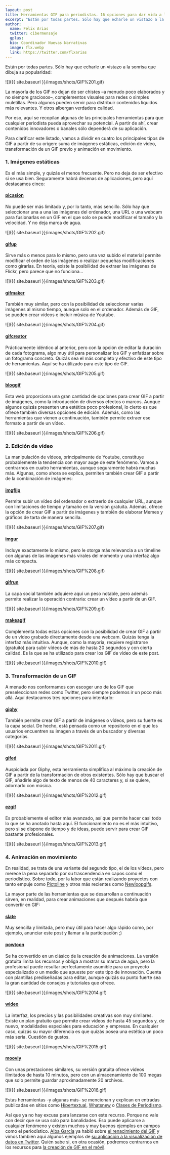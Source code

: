 ```yaml
---
layout: post
title: Herramientas GIF para periodistas. 16 opciones para dar vida a la imagen
excerpt: "Están por todas partes. Sólo hay que echarle un vistazo a la sonrisa que dibuja su popularidad:."
author:
  name: Félix Arias
  twitter: cibermensaje
  gplus:  
  bio: Coordinador Nuevas Narrativas
  image: flx.webp
  link: https://twitter.com/flxarias
---
```

Están por todas partes. Sólo hay que echarle un vistazo a la sonrisa que dibuja su popularidad:

![]({{ site.baseurl }}/images/shots/GIF%201.gif)

La mayoría de los GIF no dejan de ser chistes –a menudo poco elaborados y no siempre graciosos–, complementos visuales para redes o simples muletillas. Pero algunos pueden servir para distribuir contenidos líquidos más relevantes. Y otros albergan verdadera calidad.

Por eso, aquí se recopilan algunas de las principales herramientas para que cualquier periodista pueda aprovechar su potencial. A partir de ahí, crear contenidos innovadores o banales sólo dependerá de su aplicación.

Para clarificar este listado, vamos a dividir en cuatro los principales tipos de GIF a partir de su origen: suma de imágenes estáticas, edición de vídeo, transformación de un GIF previo y animación en movimiento.
 
### 1. Imágenes estáticas

Es el más simple, y quizás el menos frecuente. Pero no deja de ser efectivo si se usa bien. Seguramente habrá decenas de aplicaciones, pero aquí destacamos cinco:

#### [picasion](http://picasion.com/es)
No puede ser más limitado y, por lo tanto, más sencillo. Sólo hay que seleccionar una a una las imágenes del ordenador, una URL o una webcam para fusionarlas en un GIF en el que solo se puede modificar el tamaño y la velocidad. Y no deja marca de agua.

![]({{ site.baseurl }}/images/shots/GIF%202.gif)

#### [gifup](http://gifup.com/es)
Sirve más o menos para lo mismo, pero una vez subido el material permite modificar el orden de las imágenes o realizar pequeñas modificaciones como girarlas. En teoría, existe la posibilidad de extraer las imágenes de Flickr, pero parece que no funciona…

![]({{ site.baseurl }}/images/shots/GIF%203.gif)

#### [gifmaker](http://www.gifmaker.me/)
También muy similar, pero con la posibilidad de seleccionar varias imágenes al mismo tiempo, aunque solo en el ordenador. Además de GIF, se pueden crear vídeos e incluir música de Youtube.

![]({{ site.baseurl }}/images/shots/GIF%204.gif)

#### [gifcreator](http://gifcreator.me/)
Prácticamente idéntico al anterior, pero con la opción de editar la duración de cada fotograma, algo muy útil para personalizar los GIF y enfatizar sobre un fotograma concreto. Quizás sea el más completo y efectivo de este tipo de herramientas. Aquí se ha utilizado para este tipo de GIF.

![]({{ site.baseurl }}/images/shots/GIF%205.gif)

#### [bloggif](http://es.bloggif.com/)
Esta web proporciona una gran cantidad de opciones para crear GIF a partir de imágenes, como la introducción de diversos efectos o marcos. Aunque algunos quizás presenten una estética poco profesional, lo cierto es que ofrece también diversas opciones de edición. Además, como las herramientas que vienen a continuación, también permite extraer ese formato a partir de un vídeo.

![]({{ site.baseurl }}/images/shots/GIF%206.gif)

### 2. Edición de vídeo

La manipulación de vídeos, principalmente de Youtube, constituye probablemente la tendencia con mayor auge de este fenómeno. Vamos a centrarnos en cuatro herramientas, aunque seguramente habrá muchas más. Algunas, como ahora se explica, permiten también crear GIF a partir de la combinación de imágenes:

#### [imgflip](https://imgflip.com/)
Permite subir un vídeo del ordenador o extraerlo de cualquier URL, aunque con limitaciones de tiempo y tamaño en la versión gratuita. Además, ofrece la opción de crear GIF a partir de imágenes y también de elaborar Memes y gráficos de tarta de manera sencilla.

![]({{ site.baseurl }}/images/shots/GIF%207.gif)

#### [imgur](http://imgur.com/)
Incluye exactamente lo mismo, pero le otorga más relevancia a un timeline con algunas de las imágenes más virales del momento y una interfaz algo más compacta.

![]({{ site.baseurl }}/images/shots/GIF%208.gif)

#### [gifrun](https://gifrun.com/)
La capa social también adquiere aquí un peso notable, pero además permite realizar la operación contraria: crear un vídeo a partir de un GIF.

![]({{ site.baseurl }}/images/shots/GIF%209.gif)

#### [makeagif](https://makeagif.com/)
Complementa todas estas opciones con la posibilidad de crear GIF a partir de un vídeo grabado directamente desde una webcam. Quizás tenga la interfaz más intuitiva. Aunque, como la mayoría, requiere registrarse (gratuito) para subir vídeos de más de hasta 20 segundos y con cierta calidad. Es la que se ha utilizado para crear los GIF de vídeo de este post.

![]({{ site.baseurl }}/images/shots/GIF%2010.gif)

### 3. Transformación de un GIF
A menudo nos conformamos con escoger uno de los GIF que preseleccionan redes como Twitter, pero siempre podemos ir un poco más allá. Aquí destacamos tres opciones para intentarlo:

#### [giphy](http://giphy.com/)
También permite crear GIF a partir de imágenes o vídeos, pero su fuerte es la capa social. De hecho, está pensada como un repositorio en el que los usuarios encuentren su imagen a través de un buscador y diversas categorías. 

![]({{ site.baseurl }}/images/shots/GIF%2011.gif)

#### [gifed]( https://gifed.net/)
Auspiciada por Giphy, esta herramienta simplifica al máximo la creación de GIF a partir de la transformación de otros existentes. Sólo hay que buscar el GIF, añadirle algo de texto de menos de 40 caracteres y, si se quiere, adornarlo con música.

![]({{ site.baseurl }}/images/shots/GIF%2012.gif)

#### [ezgif](http://ezgif.com/)
Es probablemente el editor más avanzado, así que permite hacer casi todo lo que se ha anotado hasta aquí. El funcionamiento no es el más intuitivo, pero si se dispone de tiempo y de ideas, puede servir para crear GIF bastante profesionales.

![]({{ site.baseurl }}/images/shots/GIF%2013.gif)

### 4. Animación en movimiento
En realidad, se trata de una variante del segundo tipo, el de los vídeos, pero merece la pena separarlo por su trascendencia en capos como el periodístico. Sobre todo, por la labor que están realizando proyectos con tanto empuje como [Pictoline](https://twitter.com/pictoline) y otros más recientes como [Newloopgifs](https://twitter.com/newloopgifs).

La mayor parte de las herramientas que se desarrollan a continuación sirven, en realidad, para crear animaciones que después habría que convertir en GIF:

#### [slate](http://bitshadow.github.io/slate/)

Muy sencilla y limitada, pero muy útil para hacer algo rápido como, por ejemplo, anunciar este post y llamar a la participación ;)

#### [powtoon](https://www.powtoon.com/)
Se ha convertido en un clásico de la creación de animaciones. La versión gratuita limita los recursos y obliga a mostrar su marca de agua, pero la profesional puede resultar perfectamente asumible para un proyecto especializado o un medio que apueste por este tipo de innovación. Cuenta con plantillas prediseñadas para editar, aunque quizás su punto fuerte sea la gran cantidad de consejos y tutoriales que ofrece.

![]({{ site.baseurl }}/images/shots/GIF%2014.gif)

#### [wideo](http://www.wideo.co/es)
La interfaz, los precios y las posibilidades creativas son muy similares. Existe un plan gratuito que permite crear videos de hasta 45 segundos y, de nuevo, modalidades especiales para educación y empresas. En cualquier caso, quizás su mayor diferencia es que quizás posea una estética un poco más seria. Cuestión de gustos.

![]({{ site.baseurl }}/images/shots/GIF%2015.gif)

#### [moovly](https://www.moovly.com/)
Con unas prestaciones similares, su versión gratuita ofrece videos ilimitados de hasta 10 minutos, pero con un almacenamiento de 100 megas que solo permite guardar aproximadamente 20 archivos.

![]({{ site.baseurl }}/images/shots/GIF%2016.gif)

Estas herramientas -y algunas más- se mencionan y explican en entradas publicadas en sitios como [Hipertextual](https://hipertextual.com/2015/04/crear-gifs-animados), [Whatsnew](http://wwwhatsnew.com/2016/07/02/4-paginas-web-para-crear-gifs-animados-de-forma-sencilla/?utm_source=feedburner&utm_medium=email&utm_campaign=Feed%3A+WwwhatsNew+%28Wwwhat%27s+new%3F+-+Aplicaciones+Web+gratuitas%29) o [Clases de Periodismo](http://www.clasesdeperiodismo.com/2013/05/21/los-3-mejores-sitios-para-crear-gif-animados-en-linea/).

Así que ya no hay excusa para lanzarse con este recurso. Porque no vale con decir que se usa solo para banalidades. Eso puede aplicarse a cualquier fenómeno y existen muchos y muy buenos ejemplos en campos como el periodístico. [Alba García](https://twitter.com/albagortega) ya habló sobre [el renacimiento del GIF](http://mip.umh.es/blog/2016/03/12/periodismo-renacer-gifs/) y vimos también aquí algunos ejemplos de [su aplicación a la visualización de datos en Twitter](http://mip.umh.es/blog/2015/12/08/periodismo-datos-images-twitter/). Quién sabe si, en otra ocasión, podremos centrarnos en los recursos para [la creación de GIF en el móvil](https://hipertextual.com/archivo/2015/01/crear-gifs-animados-movil/).